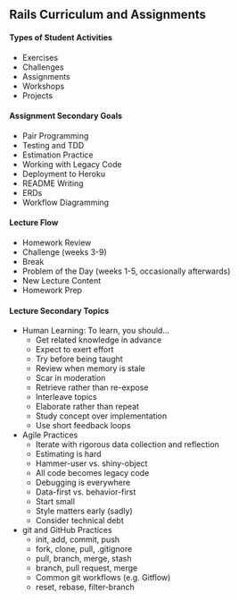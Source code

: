## Rails Curriculum and Assignments

#### Types of Student Activities

* Exercises
* Challenges
* Assignments
* Workshops
* Projects

#### Assignment Secondary Goals

* Pair Programming
* Testing and TDD
* Estimation Practice
* Working with Legacy Code
* Deployment to Heroku
* README Writing
* ERDs
* Workflow Diagramming

#### Lecture Flow

* Homework Review
* Challenge (weeks 3-9)
* Break
* Problem of the Day (weeks 1-5, occasionally afterwards)
* New Lecture Content
* Homework Prep

#### Lecture Secondary Topics

* Human Learning: To learn, you should...
  * Get related knowledge in advance
  * Expect to exert effort
  * Try before being taught
  * Review when memory is stale
  * Scar in moderation
  * Retrieve rather than re-expose
  * Interleave topics
  * Elaborate rather than repeat
  * Study concept over implementation
  * Use short feedback loops
* Agile Practices
  * Iterate with rigorous data collection and reflection
  * Estimating is hard
  * Hammer-user vs. shiny-object
  * All code becomes legacy code
  * Debugging is everywhere
  * Data-first vs. behavior-first
  * Start small
  * Style matters early (sadly)
  * Consider technical debt
* git and GitHub Practices
  * init, add, commit, push
  * fork, clone, pull, .gitignore
  * pull, branch, merge, stash
  * branch, pull request, merge
  * Common git workflows (e.g. Gitflow)
  * reset, rebase, filter-branch
